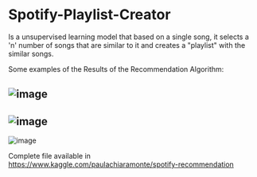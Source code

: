 # Spotify-Playlist-Creator
Is a unsupervised learning model that based on a single song, it selects a 'n' number of songs that are similar to it 
and creates a "playlist" with the similar songs. 

Some examples of the Results of the Recommendation Algorithm:

![image](https://user-images.githubusercontent.com/81173812/162952233-f5e27823-c88f-4132-a842-8774be11d1db.png)
----
![image](https://user-images.githubusercontent.com/81173812/162952187-231324e1-8a6f-4b65-9dae-8b7e371b5469.png)
----
![image](https://user-images.githubusercontent.com/81173812/162952283-f191da05-8b90-4024-b55f-aa621665d32d.png)



Complete file available in https://www.kaggle.com/paulachiaramonte/spotify-recommendation
